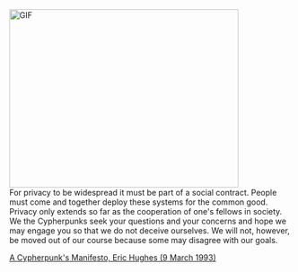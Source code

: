 <img align="center" alt="GIF" src="https://acegif.com/wp-content/uploads/gifs/rat-62.gif" width="408" height="318" margin="100"/>

<div align="left" width="4%">For privacy to be widespread it must be part of a social contract.
People must come and together deploy these systems for the common
good.  Privacy only extends so far as the cooperation of one's
fellows in society.  We the Cypherpunks seek your questions and your
concerns and hope we may engage you so that we do not deceive
ourselves.  We will not, however, be moved out of our course because
some may disagree with our goals. </div>



<a href="https://nakamotoinstitute.org/static/docs/cypherpunk-manifesto.txt">A Cypherpunk's Manifesto, Eric Hughes (9 March 1993)</h>


<!--
**snwlprdgthb/snwlprdgthb** is a ✨ _special_ ✨ repository because its `README.md` (this file) appears on your GitHub profile.

Here are some ideas to get you started:

- 🔭 I’m currently working on ...
- 🌱 I’m currently learning ...
- 👯 I’m looking to collaborate on ...
- 🤔 I’m looking for help with ...
- 💬 Ask me about ...
- 📫 How to reach me: ...
- 😄 Pronouns: ...
- ⚡ Fun fact: ...
-->

